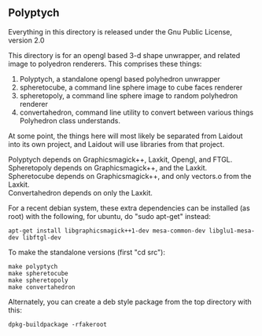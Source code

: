 Polyptych
---------
Everything in this directory is released under the Gnu Public License, version 2.0

This directory is for an opengl based 3-d shape unwrapper, and related 
image to polyedron renderers. This comprises these things:

 1. Polyptych, a standalone opengl based polyhedron unwrapper
 2. spheretocube, a command line sphere image to cube faces renderer
 3. spheretopoly, a command line sphere image to random polyhedron renderer
 4. convertahedron, command line utility to convert between various things Polyhedron class understands.


At some point, the things here will most likely be separated from Laidout
into its own project, and Laidout will use libraries from that project.

Polyptych depends on Graphicsmagick++, Laxkit, Opengl, and FTGL.  
Spheretopoly depends on Graphicsmagick++, and the Laxkit.  
Spheretocube depends on Graphicsmagick++, and only vectors.o from the Laxkit.  
Convertahedron depends on only the Laxkit.  

For a recent debian system, these extra dependencies can be installed (as root) with the
following, for ubuntu, do "sudo apt-get" instead:

    apt-get install libgraphicsmagick++1-dev mesa-common-dev libglu1-mesa-dev libftgl-dev

To make the standalone versions (first "cd src"):

    make polyptych
    make spheretocube
    make spheretopoly
    make convertahedron

Alternately, you can create a deb style package from the top directory with this:

    dpkg-buildpackage -rfakeroot
